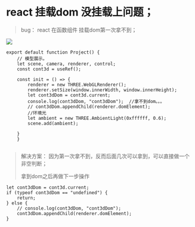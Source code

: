 # react 挂载dom 没挂载上问题；

> bug： react 在函数组件 挂载dom第一次拿不到；

![](/code/220914.png)
```react
export default function Project() {
    // 模型展示。
    let scene, camera, renderer, control;
    const cont3d = useRef();

    const init = () => {
        renderer = new THREE.WebGLRenderer();
        renderer.setSize(window.innerWidth, window.innerHeight);
        let cont3dDom = cont3d.current;
        console.log(cont3dDom, "cont3dDom");  //拿不到dom。。。
        // cont3dDom.appendChild(renderer.domElement);
        //环境光
        let ambient = new THREE.AmbientLight(0xffffff, 0.6);
        scene.add(ambient);
        
    }
    }


```



> 解决方案： 因为第一次拿不到，反而后面几次可以拿到，可以直接做一个非空判断；
>
> 拿到dom之后再做下一步操作

```react
let cont3dDom = cont3d.current;
if (typeof cont3dDom == "undefined") {
    return;
} else {
    // console.log(cont3dDom, "cont3dDom");
    cont3dDom.appendChild(renderer.domElement);
}

```

